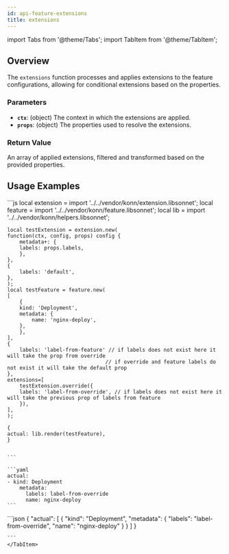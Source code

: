 ```yaml
---
id: api-feature-extensions
title: extensions
---
```


import Tabs from '@theme/Tabs';
import TabItem from '@theme/TabItem';

## Overview
The `extensions` function processes and applies extensions to the feature configurations, allowing for conditional extensions based on the properties.
### Parameters
- **`ctx`**: (object) The context in which the extensions are applied.
- **`props`**: (object) The properties used to resolve the extensions.

### Return Value
An array of applied extensions, filtered and transformed based on the provided properties.

## Usage Examples

<Tabs>
    <TabItem value="jsonnet" label="Jsonnet" default>
    ```js
    local extension = import '../../vendor/konn/extension.libsonnet';
    local feature = import '../../vendor/konn/feature.libsonnet';
    local lib = import '../../vendor/konn/helpers.libsonnet';

    local testExtension = extension.new(
    function(ctx, config, props) config {
        metadata+: {
        labels: props.labels,
        },
    },
    {
        labels: 'default',
    },
    );
    local testFeature = feature.new(
    [
        {
        kind: 'Deployment',
        metadata: {
            name: 'nginx-deploy',
        },
        },
    ],
    {
        labels: 'label-from-feature' // if labels does not exist here it will take the prop from override
                                    // if override and feature labels do not exist it will take the default prop
    },
    extensions=[
        testExtension.override({
        labels: 'label-from-override', // if labels does not exist here it will take the previous prop of labels from feature
        }),
    ],
    );

    {
    actual: lib.render(testFeature),
    }


    ```
  </TabItem>
  <TabItem value="yaml" label="YAML Output">

    ```yaml
    actual:
    - kind: Deployment
        metadata:
          labels: label-from-override
          name: nginx-deploy
    ```
  </TabItem>
  <TabItem value="json" label="JSON">
    ```json
    {
      "actual": [
        {
          "kind": "Deployment",
          "metadata": {
            "labels": "label-from-override",
            "name": "nginx-deploy"
          }
        }
      ]
    }

    ```  
    </TabItem>
</Tabs>